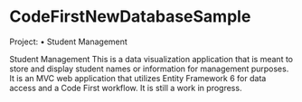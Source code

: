 # CodeFirstNewDatabaseSample

Project: 
• Student Management

Student Management
This is a data visualization application that is meant to store and display student names or information for management purposes. It is an MVC web application that utilizes Entity Framework 6 for data access and a Code First workflow. It is still a work in progress. 
